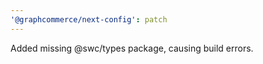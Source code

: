 ```yaml
---
'@graphcommerce/next-config': patch
---
```


Added missing @swc/types package, causing build errors.

